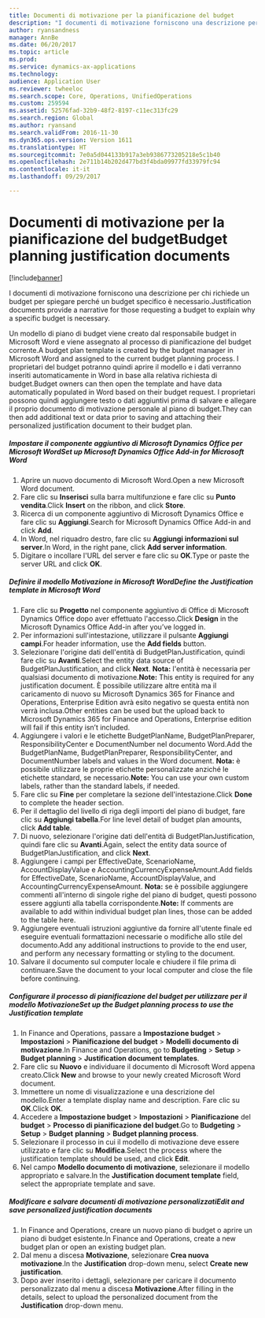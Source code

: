 ```yaml
---
title: Documenti di motivazione per la pianificazione del budget
description: "I documenti di motivazione forniscono una descrizione per chi richiede un budget per spiegare perché un budget specifico è necessario."
author: ryansandness
manager: AnnBe
ms.date: 06/20/2017
ms.topic: article
ms.prod: 
ms.service: dynamics-ax-applications
ms.technology: 
audience: Application User
ms.reviewer: twheeloc
ms.search.scope: Core, Operations, UnifiedOperations
ms.custom: 259594
ms.assetid: 52576fad-32b9-48f2-8197-c11ec313fc29
ms.search.region: Global
ms.author: ryansand
ms.search.validFrom: 2016-11-30
ms.dyn365.ops.version: Version 1611
ms.translationtype: HT
ms.sourcegitcommit: 7e0a5d044133b917a3eb9386773205218e5c1b40
ms.openlocfilehash: 2e711b14b202d477bd3f4bda09977fd33979fc94
ms.contentlocale: it-it
ms.lasthandoff: 09/29/2017

---
```


# <a name="budget-planning-justification-documents"></a><span data-ttu-id="620a5-103">Documenti di motivazione per la pianificazione del budget</span><span class="sxs-lookup"><span data-stu-id="620a5-103">Budget planning justification documents</span></span>

[!include[banner](../includes/banner.md)]


<span data-ttu-id="620a5-104">I documenti di motivazione forniscono una descrizione per chi richiede un budget per spiegare perché un budget specifico è necessario.</span><span class="sxs-lookup"><span data-stu-id="620a5-104">Justification documents provide a narrative for those requesting a budget to explain why a specific budget is necessary.</span></span> 

<span data-ttu-id="620a5-105">Un modello di piano di budget viene creato dal responsabile budget in Microsoft Word e viene assegnato al processo di pianificazione del budget corrente.</span><span class="sxs-lookup"><span data-stu-id="620a5-105">A budget plan template is created by the budget manager in Microsoft Word and assigned to the current budget planning process.</span></span> <span data-ttu-id="620a5-106">I proprietari del budget potranno quindi aprire il modello e i dati verranno inseriti automaticamente in Word in base alla relativa richiesta di budget.</span><span class="sxs-lookup"><span data-stu-id="620a5-106">Budget owners can then open the template and have data automatically populated in Word based on their budget request.</span></span> <span data-ttu-id="620a5-107">I proprietari possono quindi aggiungere testo o dati aggiuntivi prima di salvare e allegare il proprio documento di motivazione personale al piano di budget.</span><span class="sxs-lookup"><span data-stu-id="620a5-107">They can then add additional text or data prior to saving and attaching their personalized justification document to their budget plan.</span></span>

##### <a name="set-up-microsoft-dynamics-office-add-in-for-microsoft-word"></a><span data-ttu-id="620a5-108">Impostare il componente aggiuntivo di Microsoft Dynamics Office per Microsoft Word</span><span class="sxs-lookup"><span data-stu-id="620a5-108">Set up Microsoft Dynamics Office Add-in for Microsoft Word</span></span>

1.  <span data-ttu-id="620a5-109">Aprire un nuovo documento di Microsoft Word.</span><span class="sxs-lookup"><span data-stu-id="620a5-109">Open a new Microsoft Word document.</span></span>
2.  <span data-ttu-id="620a5-110">Fare clic su **Inserisci** sulla barra multifunzione e fare clic su **Punto vendita**.</span><span class="sxs-lookup"><span data-stu-id="620a5-110">Click **Insert** on the ribbon, and click **Store**.</span></span>
3.  <span data-ttu-id="620a5-111">Ricerca di un componente aggiuntivo di Microsoft Dynamics Office e fare clic su **Aggiungi**.</span><span class="sxs-lookup"><span data-stu-id="620a5-111">Search for Microsoft Dynamics Office Add-in and click **Add**.</span></span>
4.  <span data-ttu-id="620a5-112">In Word, nel riquadro destro, fare clic su **Aggiungi informazioni sul server**.</span><span class="sxs-lookup"><span data-stu-id="620a5-112">In Word, in the right pane, click **Add server information**.</span></span>
5.  <span data-ttu-id="620a5-113">Digitare o incollare l'URL del server e fare clic su **OK**.</span><span class="sxs-lookup"><span data-stu-id="620a5-113">Type or paste the server URL and click **OK**.</span></span>

##### <a name="define-the-justification-template-in-microsoft-word"></a><span data-ttu-id="620a5-114">Definire il modello Motivazione in Microsoft Word</span><span class="sxs-lookup"><span data-stu-id="620a5-114">Define the Justification template in Microsoft Word</span></span>

1.  <span data-ttu-id="620a5-115">Fare clic su **Progetto** nel componente aggiuntivo di Office di Microsoft Dynamics Office dopo aver effettuato l'accesso.</span><span class="sxs-lookup"><span data-stu-id="620a5-115">Click **Design** in the Microsoft Dynamics Office Add-in after you’ve logged in.</span></span>
2.  <span data-ttu-id="620a5-116">Per informazioni sull'intestazione, utilizzare il pulsante **Aggiungi campi**.</span><span class="sxs-lookup"><span data-stu-id="620a5-116">For header information, use the **Add fields** button.</span></span>
3.  <span data-ttu-id="620a5-117">Selezionare l'origine dati dell'entità di BudgetPlanJustification, quindi fare clic su **Avanti**.</span><span class="sxs-lookup"><span data-stu-id="620a5-117">Select the entity data source of BudgetPlanJustification, and click **Next**.</span></span> <span data-ttu-id="620a5-118">**Nota:** l'entità è necessaria per qualsiasi documento di motivazione.</span><span class="sxs-lookup"><span data-stu-id="620a5-118">**Note:** This entity is required for any justification document.</span></span> <span data-ttu-id="620a5-119">È possibile utilizzare altre entità ma il caricamento di nuovo su Microsoft Dynamics 365 for Finance and Operations, Enterprise Edition avrà esito negativo se questa entità non verrà inclusa.</span><span class="sxs-lookup"><span data-stu-id="620a5-119">Other entities can be used but the upload back to Microsoft Dynamics 365 for Finance and Operations, Enterprise edition will fail if this entity isn’t included.</span></span>
4.  <span data-ttu-id="620a5-120">Aggiungere i valori e le etichette BudgetPlanName, BudgetPlanPreparer, ResponsibilityCenter e DocumentNumber nel documento Word.</span><span class="sxs-lookup"><span data-stu-id="620a5-120">Add the BudgetPlanName, BudgetPlanPreparer, ResponsibilityCenter, and DocumentNumber labels and values in the Word document.</span></span> <span data-ttu-id="620a5-121">**Nota:** è possibile utilizzare le proprie etichette personalizzate anziché le etichette standard, se necessario.</span><span class="sxs-lookup"><span data-stu-id="620a5-121">**Note:** You can use your own custom labels, rather than the standard labels, if needed.</span></span>
5.  <span data-ttu-id="620a5-122">Fare clic su **Fine** per completare la sezione dell'intestazione.</span><span class="sxs-lookup"><span data-stu-id="620a5-122">Click **Done** to complete the header section.</span></span>
6.  <span data-ttu-id="620a5-123">Per il dettaglio del livello di riga degli importi del piano di budget, fare clic su **Aggiungi tabella**.</span><span class="sxs-lookup"><span data-stu-id="620a5-123">For line level detail of budget plan amounts, click **Add table**.</span></span>
7.  <span data-ttu-id="620a5-124">Di nuovo, selezionare l'origine dati dell'entità di BudgetPlanJustification, quindi fare clic su **Avanti**.</span><span class="sxs-lookup"><span data-stu-id="620a5-124">Again, select the entity data source of BudgetPlanJustification, and click **Next**.</span></span>
8.  <span data-ttu-id="620a5-125">Aggiungere i campi per EffectiveDate, ScenarioName, AccountDisplayValue e AccountingCurrencyExpenseAmount.</span><span class="sxs-lookup"><span data-stu-id="620a5-125">Add fields for EffectiveDate, ScenarioName, AccountDisplayValue, and AccountingCurrencyExpenseAmount.</span></span> <span data-ttu-id="620a5-126">**Nota:** se è possibile aggiungere commenti all'interno di singole righe del piano di budget, questi possono essere aggiunti alla tabella corrispondente.</span><span class="sxs-lookup"><span data-stu-id="620a5-126">**Note:** If comments are available to add within individual budget plan lines, those can be added to the table here.</span></span>
9.  <span data-ttu-id="620a5-127">Aggiungere eventuali istruzioni aggiuntive da fornire all'utente finale ed eseguire eventuali formattazioni necessarie o modifiche allo stile del documento.</span><span class="sxs-lookup"><span data-stu-id="620a5-127">Add any additional instructions to provide to the end user, and perform any necessary formatting or styling to the document.</span></span>
10. <span data-ttu-id="620a5-128">Salvare il documento sul computer locale e chiudere il file prima di continuare.</span><span class="sxs-lookup"><span data-stu-id="620a5-128">Save the document to your local computer and close the file before continuing.</span></span>

##### <a name="set-up-the-budget-planning-process-to-use-the-justification-template"></a><span data-ttu-id="620a5-129">Configurare il processo di pianificazione del budget per utilizzare per il modello Motivazione</span><span class="sxs-lookup"><span data-stu-id="620a5-129">Set up the Budget planning process to use the Justification template</span></span>

1.  <span data-ttu-id="620a5-130">In Finance and Operations, passare a **Impostazione budget** &gt; **Impostazioni** &gt; **Pianificazione del budget** &gt; **Modelli documento di motivazione**.</span><span class="sxs-lookup"><span data-stu-id="620a5-130">In Finance and Operations, go to **Budgeting** &gt; **Setup** &gt; **Budget planning** &gt; **Justification document templates**.</span></span>
2.  <span data-ttu-id="620a5-131">Fare clic su **Nuovo** e individuare il documento di Microsoft Word appena creato.</span><span class="sxs-lookup"><span data-stu-id="620a5-131">Click **New** and browse to your newly created Microsoft Word document.</span></span>
3.  <span data-ttu-id="620a5-132">Immettere un nome di visualizzazione e una descrizione del modello.</span><span class="sxs-lookup"><span data-stu-id="620a5-132">Enter a template display name and description.</span></span> <span data-ttu-id="620a5-133">Fare clic su **OK**.</span><span class="sxs-lookup"><span data-stu-id="620a5-133">Click **OK**.</span></span>
4.  <span data-ttu-id="620a5-134">Accedere a **Impostazione budget** &gt; **Impostazioni** &gt; **Pianificazione** del **budget** &gt; **Processo di pianificazione del budget**.</span><span class="sxs-lookup"><span data-stu-id="620a5-134">Go to **Budgeting** &gt; **Setup** &gt; **Budget** **planning** &gt; **Budget planning process**.</span></span>
5.  <span data-ttu-id="620a5-135">Selezionare il processo in cui il modello di motivazione deve essere utilizzato e fare clic su **Modifica**.</span><span class="sxs-lookup"><span data-stu-id="620a5-135">Select the process where the justification template should be used, and click **Edit**.</span></span>
6.  <span data-ttu-id="620a5-136">Nel campo **Modello documento di motivazione**, selezionare il modello appropriato e salvare.</span><span class="sxs-lookup"><span data-stu-id="620a5-136">In the **Justification document template** field, select the appropriate template and save.</span></span>

##### <a name="edit-and-save-personalized-justification-documents"></a><span data-ttu-id="620a5-137">Modificare e salvare documenti di motivazione personalizzati</span><span class="sxs-lookup"><span data-stu-id="620a5-137">Edit and save personalized justification documents</span></span>

1.  <span data-ttu-id="620a5-138">In Finance and Operations, creare un nuovo piano di budget o aprire un piano di budget esistente.</span><span class="sxs-lookup"><span data-stu-id="620a5-138">In Finance and Operations, create a new budget plan or open an existing budget plan.</span></span>
2.  <span data-ttu-id="620a5-139">Dal menu a discesa **Motivazione**, selezionare **Crea nuova motivazione**.</span><span class="sxs-lookup"><span data-stu-id="620a5-139">In the **Justification** drop-down menu, select **Create new justification**.</span></span>
3.  <span data-ttu-id="620a5-140">Dopo aver inserito i dettagli, selezionare per caricare il documento personalizzato dal menu a discesa **Motivazione**.</span><span class="sxs-lookup"><span data-stu-id="620a5-140">After filling in the details, select to upload the personalized document from the **Justification** drop-down menu.</span></span>






